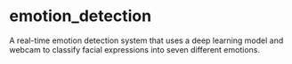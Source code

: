# emotion_detection
A real-time emotion detection system that uses a deep learning model and webcam to classify facial expressions into seven different emotions.
